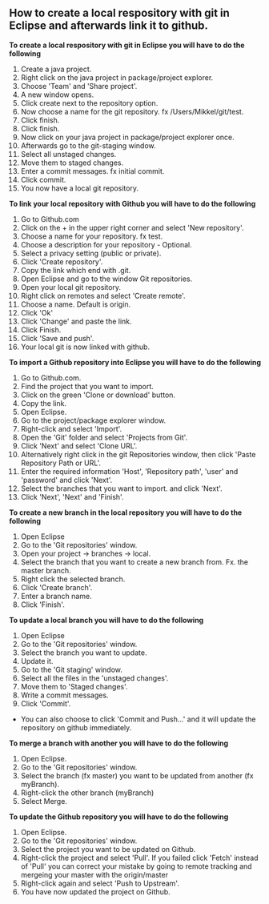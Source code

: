 ## How to create a local respository with git in Eclipse and afterwards link it to github.
**To create a local respository with git in Eclipse you will have to do the following**

1. Create a java project.
2. Right click on the java project in package/project explorer.
3. Choose 'Team' and 'Share project'.
4. A new window opens.
5. Click create next to the repository option.
6. Now choose a name for the git repository. fx /Users/Mikkel/git/test.
7. Click finish.
8. Click finish.
9. Now click on your java project in package/project explorer once.
10. Afterwards go to the git-staging window.
11. Select all unstaged changes.
12. Move them to staged changes.
13. Enter a commit messages. fx initial commit.
14. Click commit.
15. You now have a local git repository.

**To link your local repository with Github you will have to do the following**

1. Go to Github.com
2. Click on the + in the upper right corner and select 'New repository'.
3. Choose a name for your repository. fx test.
4. Choose a description for your repository - Optional.
5. Select a privacy setting (public or private).
6. Click 'Create repository'.
7. Copy the link which end with .git.
8. Open Eclipse and go to the window Git repositories.
9. Open your local git repository.
10. Right click on remotes and select 'Create remote'.
11. Choose a name. Default is origin.
12. Click 'Ok'
13. Click 'Change' and paste the link.
14. Click Finish.
15. Click 'Save and push'.
16. Your local git is now linked with github.

**To import a Github repository into Eclipse you will have to do the following**

1. Go to Github.com.
2. Find the project that you want to import.
3. Click on the green 'Clone or download' button.
4. Copy the link.
5. Open Eclipse.
6. Go to the project/package explorer window.
7. Right-click and select 'Import'.
8. Open the 'Git' folder and select 'Projects from Git'.
9. Click 'Next' and select 'Clone URL'.
  1. Alternatively right click in the git Repositories window, then click 'Paste Repository Path or URL'.
10. Enter the required information 'Host', 'Repository path', 'user' and 'password' and click 'Next'.
11. Select the branches that you want to import. and click 'Next'.
12. Click 'Next', 'Next' and 'Finish'.
  
**To create a new branch in the local repository you will have to do the following**

1. Open Eclipse
2. Go to the 'Git repositories' window.
3. Open your project -> branches -> local.
4. Select the branch that you want to create a new branch from. Fx. the master branch.
5. Right click the selected branch.
6. Click 'Create branch'. 
7. Enter a branch name.
8. Click 'Finish'.

**To update a local branch you will have to do the following**

1. Open Eclipse
2. Go to the 'Git repositories' window.
3. Select the branch you want to update.
4. Update it.
5. Go to the 'Git staging' window.
6. Select all the files in the 'unstaged changes'.
7. Move them to 'Staged changes'.
8. Write a commit messages.
9. Click 'Commit'.
  * You can also choose to click 'Commit and Push...' and it will update the repository on github immediately.

**To merge a branch with another you will have to do the following**

1. Open Eclipse.
2. Go to the 'Git repositories' window.
3. Select the branch (fx master) you want to be updated from another (fx myBranch).
4. Right-click the other branch (myBranch)
5. Select Merge.

**To update the Github repository you will have to do the following**

1. Open Eclipse.
2. Go to the 'Git repositories' window.
3. Select the project you want to be updated on Github.
4. Right-click the project and select 'Pull'. If you failed click 'Fetch' instead of 'Pull' you can correct your mistake by going to remote tracking and mergeing your master with the origin/master
5. Right-click again and select 'Push to Upstream'.
6. You have now updated the project on Github.
